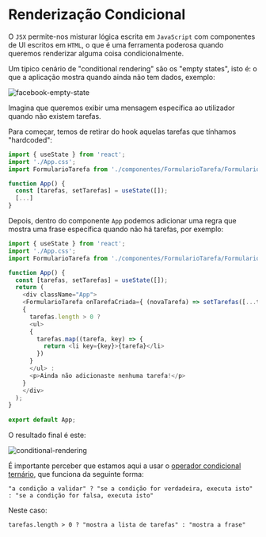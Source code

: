 # Renderização Condicional

O `JSX` permite-nos misturar lógica escrita em `JavaScript` com componentes de UI escritos em `HTML`, o que é uma ferramenta poderosa quando queremos renderizar alguma coisa condicionalmente.

Um típico cenário de "conditional rendering" são os "empty states", isto é: o que a aplicação mostra quando ainda não tem dados, exemplo:

![facebook-empty-state](https://user-images.githubusercontent.com/39055313/156448028-f9cf6d3e-b0c8-43c4-a305-74635f069942.png)

Imagina que queremos exibir uma mensagem específica ao utilizador quando não existem tarefas.

Para começar, temos de retirar do hook aquelas tarefas que tínhamos "hardcoded":

```javascript
import { useState } from 'react';
import './App.css';
import FormularioTarefa from './componentes/FormularioTarefa/FormularioTarefa';

function App() {
  const [tarefas, setTarefas] = useState([]);
  [...]
}
```

Depois, dentro do componente `App` podemos adicionar uma regra que mostra uma frase específica quando não há tarefas, por exemplo:

```javascript
import { useState } from 'react';
import './App.css';
import FormularioTarefa from './componentes/FormularioTarefa/FormularioTarefa';

function App() {
  const [tarefas, setTarefas] = useState([]);
  return (
    <div className="App">
    <FormularioTarefa onTarefaCriada={ (novaTarefa) => setTarefas([...tarefas, novaTarefa]) }/>
    {
      tarefas.length > 0 ? 
      <ul>
      {
        tarefas.map((tarefa, key) => {
          return <li key={key}>{tarefa}</li>
        })
      }
      </ul> : 
      <p>Ainda não adicionaste nenhuma tarefa!</p>
    }
    </div>
  );
}
  
export default App;
```

O resultado final é este:

![conditional-rendering](https://user-images.githubusercontent.com/39055313/156449299-a59f4161-7f63-44b1-91bb-7eea94262c0d.gif)

É importante perceber que estamos aqui a usar o [operador condicional ternário](https://developer.mozilla.org/pt-BR/docs/Web/JavaScript/Reference/Operators/Conditional_Operator), que funciona da seguinte forma:

```
"a condição a validar" ? "se a condição for verdadeira, executa isto" : "se a condição for falsa, executa isto" 
```

Neste caso:

```
tarefas.length > 0 ? "mostra a lista de tarefas" : "mostra a frase"
```
